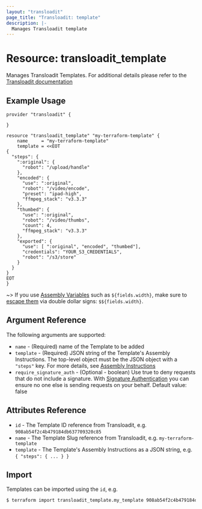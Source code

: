```yaml
---
layout: "transloadit"
page_title: "Transloadit: template"
description: |-
  Manages Transloadit template
---
```


# Resource: transloadit_template

Manages Transloadit Templates. 
For additional details please refer to the [Transloadit documentation](https://transloadit.com/docs/)

## Example Usage

```hcl
provider "transloadit" {

}

resource "transloadit_template" "my-terraform-template" {
	name     = "my-terraform-template"
	template = <<EOT
{
  "steps": {
    ":original": {
      "robot": "/upload/handle"
    },
    "encoded": {
      "use": ":original",
      "robot": "/video/encode",
      "preset": "ipad-high",
      "ffmpeg_stack": "v3.3.3"
    },
    "thumbed": {
      "use": ":original",
      "robot": "/video/thumbs",
      "count": 4,
      "ffmpeg_stack": "v3.3.3"
    },
    "exported": {
      "use": [ ":original", "encoded", "thumbed"], 
      "credentials": "YOUR_S3_CREDENTIALS",
      "robot": "/s3/store"
    }
  }
}
EOT
}
```

~> If you use [Assembly Variables](https://transloadit.com/docs/#assembly-variables) such as `${fields.width}`, make sure to [escape them](https://www.terraform.io/docs/configuration-0-11/interpolation.html) via double dollar signs: `$${fields.width}`.

## Argument Reference

The following arguments are supported:

- `name` - (Required) name of the Template to be added
- `template` - (Required) JSON string of the Template's Assembly Instructions. The top-level object must be the JSON object with a `"steps"` key. For more details, see [Assembly Instructions](https://transloadit.com/docs/#assembly-instructions)
- `require_signature_auth` - (Optional - boolean) Use true to deny requests that do not include a signature. With [Signature Authentication](https://transloadit.com/docs/#signature-authentication) you can ensure no one else is sending requests on your behalf. Default value: false

## Attributes Reference 

- `id` - The Template ID reference from Transloadit, e.g. `908ab54f2c4b479184db637709320c85`
- `name` - The Template Slug reference from Transloadit, e.g. `my-terraform-template`
- `template` - The Template's Assembly Instructions as a JSON string, e.g. `{ "steps": { ... } }`

## Import

Templates can be imported using the `id`, e.g.

```bash
$ terraform import transloadit_template.my_template 908ab54f2c4b479184db637709320c85
```

